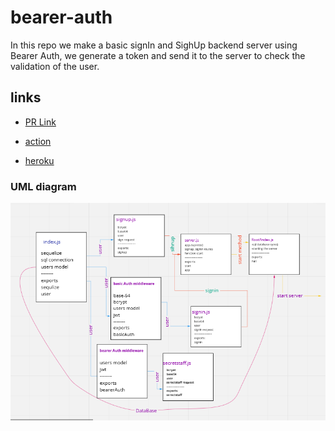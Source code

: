 # bearer-auth


In this repo we make a basic signIn and SighUp backend server using Bearer Auth, we generate a token and send it to the server to check the validation of the user.

## links

* [PR Link](https://github.com/salammustafa728/bearer-auth/pull/3)

* [action](https://github.com/salammustafa728/bearer-auth/actions)

* [heroku](https://salam-bearer-auth.herokuapp.com/)


### UML diagram 

![uml](./images/breaerAuth.png)